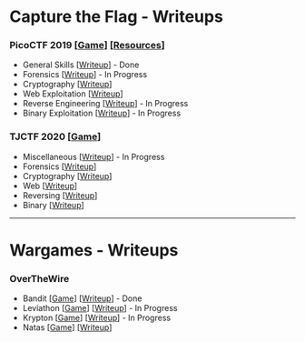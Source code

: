 # Capture the Flag - Writeups

### PicoCTF 2019 [[Game](https://2019game.picoctf.com/game)] [[Resources](https://picoctf.com/resources)]
- General Skills  [[Writeup](https://github.com/sabinach/ctf/tree/master/2019_picoctf/general_skills)] - Done
- Forensics  [[Writeup](https://github.com/sabinach/ctf/tree/master/2019_picoctf/forensics)] - In Progress
- Cryptography  [[Writeup](https://github.com/sabinach/ctf/tree/master/2019_picoctf/cryptography)]
- Web Exploitation  [[Writeup](https://github.com/sabinach/ctf/tree/master/2019_picoctf/web_exploitation)]
- Reverse Engineering [[Writeup](https://github.com/sabinach/ctf/tree/master/2019_picoctf/reverse_engineering)] - In Progress
- Binary Exploitation [[Writeup](https://github.com/sabinach/ctf/tree/master/2019_picoctf/binary_exploitation)] - In Progress

### TJCTF 2020 [[Game](https://tjctf.org/)]
- Miscellaneous  [[Writeup](https://github.com/sabinach/ctf/tree/master/2020_tjctf/misc)] - In Progress
- Forensics  [[Writeup](https://github.com/sabinach/ctf/tree/master/2020_tjctf/forensics)]
- Cryptography  [[Writeup](https://github.com/sabinach/ctf/tree/master/2020_tjctf/cryptography)]
- Web  [[Writeup](https://github.com/sabinach/ctf/tree/master/2020_tjctf/web)]
- Reversing [[Writeup](https://github.com/sabinach/ctf/tree/master/2020_tjctf/reversing)]
- Binary [[Writeup](https://github.com/sabinach/ctf/tree/master/2020_tjctf/binary)]

---

# Wargames - Writeups

###  OverTheWire
- Bandit [[Game](https://overthewire.org/wargames/bandit/)] [[Writeup](https://github.com/sabinach/ctf/tree/master/overthewire/bandit)] - Done
- Leviathon [[Game](https://overthewire.org/wargames/leviathan/)] [[Writeup](https://github.com/sabinach/ctf/tree/master/overthewire/leviathan)] - In Progress
- Krypton [[Game](https://overthewire.org/wargames/krypton/)] [[Writeup](https://github.com/sabinach/ctf/tree/master/overthewire/krypton)] - In Progress
- Natas [[Game](https://overthewire.org/wargames/natas/)] [[Writeup](https://github.com/sabinach/ctf/tree/master/overthewire/natas)]
